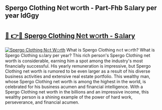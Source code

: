 ## Spergo Clothing N𝚎t w𝚘rth - Part-Fhb S𝚊lary per year ldGgy

# <h2><a href="http://gc58xn.nevu.top/?p=Spergo+Clothing">🔗 👉🔴 Spergo Clothing N𝚎t w𝚘rth - S𝚊lary</a></h2>

[![Spergo Clothing N𝚎t W𝚘rth](https://i.imgur.com/Oavwk0R.jpeg)](http://gc58xn.nevu.top/?p=Spergo+Clothing)
What is Spergo Clothing n𝚎t w𝚘rth? What is Spergo Clothing s𝚊lary per year?
This rich person's Spergo Clothing net worth is considerable, earning him a spot among the industry's most financially successful. His yearly remuneration is impressive, but Spergo Clothing net worth is rumored to be even larger as a result of his diverse business activities and extensive real estate portfolio. This wealthy man, whose Spergo Clothing net worth is among the highest in the world, is celebrated for his business acumen and financial intelligence. With a Spergo Clothing net worth in the billions and an impressive income, this wealthy person is a shining example of the power of hard work, perseverance, and financial acumen.
